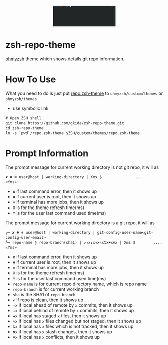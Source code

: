 <p align="center">
  <img src="/img/preview-20220518.gif?raw=true" width="200"/>
</p>

# zsh-repo-theme
[ohmyzsh](https://github.com/ohmyzsh/ohmyzsh) theme which shows details git repo information.

# How To Use
What you need to do is just put [repo.zsh-theme](repo.zsh-theme)
to `ohmyzsh/custom/themes` or `ohmyzsh/themes`

- use symbolic link
```shell
# Open ZSH shell
git clone https://github.com/gkide/zsh-repo-theme.git
cd zsh-repo-theme
ln -s `pwd`/repo.zsh-theme $ZSH/custom/themes/repo.zsh-theme
```

# Prompt Information

The prompt message for current working directory is not git repo, it will as
```shell
✘ ☻ ❄ user@host | working-directory | Xms $               ....             «Yms»
```
- `✘` if last command error, then it shows up
- `☻` if current user is root, then it shows up
- `❄` if terminal has more jobs, then it shows up
- `X` is for the theme refresh time(ms)
- `Y` is for the user last command used time(ms)

The prompt message for current working directory is a git repo, it will as
```shell
╭─ ✘ ☻ ❄ user@host | working-directory | git-config-user-name<git-config-user-email>
╰─ repo-name § repo-branch(sha1) | ✔↑x↓x✚x✎x⍉x⚑x✖x | Xms $        ....     «Yms»
```
- `✘` if last command error, then it shows up
- `☻` if current user is root, then it shows up
- `❄` if terminal has more jobs, then it shows up
- `X` is for the theme refresh time(ms)
- `Y` is for the user last command used time(ms)
- `repo-name` is for current repo directory name, which is repo name
- `repo-branch` is for current working branch
- `sha` is the SHA1 of `repo-branch`
- `✔` if repo is clean, then it shows up
- `↑x` if local ahead of remote by `x` commits, then it shows up
- `↓x` if local behind of remote by `x` commits, then it shows up
- `✚x` if local has staged `x` files, then it shows up
- `✎x` if local has `x` files changed but not staged, then it shows up
- `⍉x` if local has `x` files which is not tracked, then it shows up
- `⚑x` if local has `x` stash changes, then it shows up
- `✖x` if local has `x` conflicts, then it shows up
